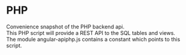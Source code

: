 # PHP
Convenience snapshot of the PHP backend api.  
This PHP script will provide a REST API to the SQL tables and views.  
The module angular-apiphp.js contains a constant which points to this script. 
